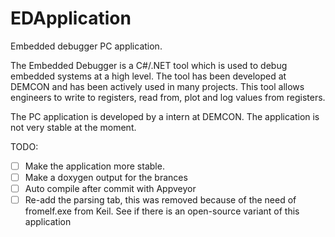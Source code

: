 # EDApplication
Embedded debugger PC application.

The Embedded Debugger is a C#/.NET tool which is used to debug embedded
systems at a high level. The tool has been developed at DEMCON and has been actively
used in many projects. This tool allows engineers to write to registers, read from, plot
and log values from registers. 

The PC application is developed by a intern at DEMCON. The application is not very stable at the moment.

TODO:
- [ ] Make the application more stable.
- [ ] Make a doxygen output for the brances
- [ ] Auto compile after commit with Appveyor
- [ ] Re-add the parsing tab, this was removed because of the need of fromelf.exe from Keil. See if there is an open-source variant of this application
